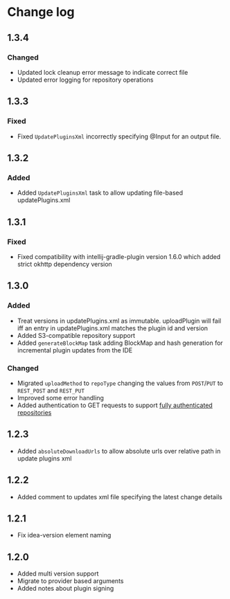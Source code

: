 # Change log

## 1.3.4
### Changed
- Updated lock cleanup error message to indicate correct file
- Updated error logging for repository operations
## 1.3.3
### Fixed
- Fixed `UpdatePluginsXml` incorrectly specifying @Input for an output file.
## 1.3.2
### Added
- Added `UpdatePluginsXml` task to allow updating file-based updatePlugins.xml
## 1.3.1
### Fixed
- Fixed compatibility with intellij-gradle-plugin version 1.6.0 which added strict okhttp dependency version
## 1.3.0
### Added
* Treat versions in updatePlugins.xml as immutable. uploadPlugin will fail iff an entry in updatePlugins.xml matches the plugin id and version
* Added S3-compatible repository support
* Added `generateBlockMap` task adding BlockMap and hash generation for incremental plugin updates from the IDE
### Changed
* Migrated `uploadMethod` to `repoType` changing the values from `POST`/`PUT` to `REST_POST` and `REST_PUT`
* Improved some error handling
* Added authentication to GET requests to support [fully authenticated repositories](https://github.com/JetBrains/intellij-community/blob/master/platform/platform-impl/src/com/intellij/ide/plugins/auth/PluginRepositoryAuthProvider.java)

## 1.2.3
* Added `absoluteDownloadUrls` to allow absolute urls over relative path in update plugins xml

## 1.2.2
* Added comment to updates xml file specifying the latest change details

## 1.2.1
* Fix idea-version element naming

## 1.2.0
* Added multi version support
* Migrate to provider based arguments
* Added notes about plugin signing